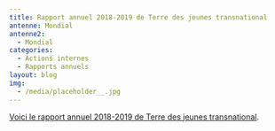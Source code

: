 ```yaml
---
title: Rapport annuel 2018-2019 de Terre des jeunes transnational
antenne: Mondial
antenne2:
  - Mondial
categories:
  - Actions internes
  - Rapports annuels
layout: blog
img:
  - /media/placeholder__.jpg
---
```

<a href="/media/terre-des-jeunes-rapport-annuel-2018-2019.pdf">Voici le rapport annuel 2018-2019 de Terre des jeunes transnational</a>.
